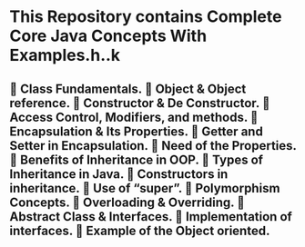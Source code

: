 <h1>This Repository contains Complete Core Java Concepts With Examples.h..k</h1>
<h2> Class Fundamentals.
 Object & Object reference.
 Constructor & De Constructor.
 Access Control, Modifiers, and methods.
 Encapsulation & Its Properties.
 Getter and Setter in Encapsulation.
 Need of the Properties.
 Benefits of Inheritance in OOP.
 Types of Inheritance in Java.
 Constructors in inheritance.
 Use of “super”.
 Polymorphism Concepts.
 Overloading & Overriding.
 Abstract Class & Interfaces.
 Implementation of interfaces.
 Example of the Object oriented. </h2>
